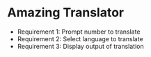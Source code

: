 # Amazing Translator

* Requirement 1: Prompt number to translate
* Requirement 2: Select language to translate
* Requirement 3: Display output of translation
